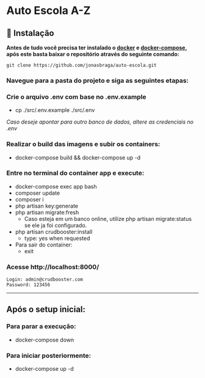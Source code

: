 # Auto Escola A-Z

## :construction_worker: Instalação

**Antes de tudo você precisa ter instalado o [docker](https://docs.docker.com/engine/install/) e [docker-compose](https://docs.docker.com/compose/install/), após este basta baixar o repositório através do seguinte comando:**

```git clone https://github.com/jonasbraga/auto-escola.git```

### Navegue para a pasta do projeto e siga as seguintes etapas:

### Crie o arquivo .env com base no .env.example
  - cp ./src/.env.example ./src/.env

*Caso deseje apontar para outro banco de dados, altere as credenciais no .env*

### Realizar o build das imagens e subir os containers:
 - docker-compose build && docker-compose up -d

### Entre no terminal do container app e execute:
 - docker-compose exec app bash
 - composer update
 - composer i
 - php artisan key:generate
 - php artisan migrate:fresh
   - Caso esteja em um banco online, utilize php artisan migrate:status se ele ja foi configurado.
 - php artisan crudbooster:install
   - type: yes when requested
 - Para sair do container:
   - exit

### Acesse http://localhost:8000/
  >
    Login: admin@crudbooster.com
    Password: 123456

---

## Após o setup inicial:

### Para parar a execução:
- docker-compose down

### Para iniciar posteriormente:
- docker-compose up -d

